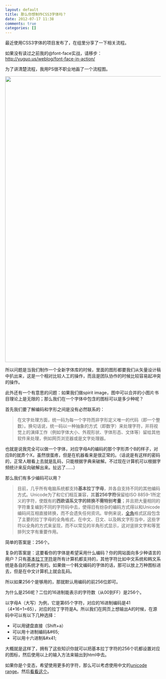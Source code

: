 ```yaml
---
layout: default
title: 那么你想制作CSS3字体吗？
date: 2012-07-17 11:38
comments: true
categories: []
---
```

最近使用CSS3字体的项目发布了，在组里分享了一下相关流程。

如果没有读过之前我的@font-face实战，请移步：<a href="http://yuguo.us/weblog/font-face-in-action/">http://yuguo.us/weblog/font-face-in-action/</a>

为了讲清楚流程，我用PS很不职业地画了一个流程图。

<a href="http://yuguo.us/files/2012/07/font.png"><img class="aligncenter size-full wp-image-1275" title="font" src="http://yuguo.us/files/2012/07/font.png" alt="" width="712" height="925" /></a>

所以问题是当我们制作一个全新字体库的时候，里面的图形都要我们从矢量设计稿中扒出来，这是一个相对比较人工的操作，而且是团队协作的时候比较容易起冲突的操作。

此外还有一个有意思的问题：如果我们做spirit image，图中可以合并的小图片书目理论上是无限的；那么我们在一个字体中包含的图标可以是多少种呢？

首先我们要了解编码和字形之间是没有必然联系的：
<blockquote>在文字处理方面，统一码为每一个字符而非字形定义唯一的代码（即一个整数）。换句话说，统一码以一种抽象的方式（即数字）来处理字符，并将视觉上的演绎工作（例如字体大小、外观形状、字体形态、文体等）留给其他软件来处理，例如网页浏览器或是文字处理器。</blockquote>
也就是说我完全可以做一个字体，对应字母A的编码的那个字形弄个B的样子，对应B的就弄个X，虽然很蛋疼，但是在机器看来是很正常的。（话说是有这样的密码的，正常人眼看上去就是乱码，只能根据字典来破解。不过现在计算机可以根据字频统计来反向破解出来。扯远了……）

那么我们有多少编码可以用？
<blockquote>目前，几乎所有电脑系统都支持<strong>基本拉丁字母</strong>，并各自支持不同的其他编码方式。Unicode为了和它们相互兼容，其<strong>首256字符</strong>保留给ISO 8859-1所定义的字符，使既有的<strong>西欧语系文字的转换不需特别考量</strong>；并且把大量相同的字符重复编到不同的字符码中去，使得旧有纷杂的编码方式得以和Unicode编码间互相直接转换，而不会遗失任何资讯。举例来说，<a title="全角" href="http://zh.wikipedia.org/wiki/%E5%85%A8%E5%BD%A2">全角</a>格式区段包含了主要的拉丁字母的全角格式，在中文、日文、以及韩文字形当中，这些字符以全角的方式来呈现，而不以常见的半角形式显示，这对竖排文字和等宽排列文字有重要作用。</blockquote>
简单的答案是：256个。

复杂的答案是：这要看你的字体是希望采用什么编码？你的网站面向多少种语言的用户？只有<a href="http://www.unicodetools.com/unicode/codepage-latin.php">基本拉丁字符</a>是所有计算机都支持的，其他字符比如中文系统和韩文系统是各自的系统才有的。如果做一个韩文编码的字体的话，那可以放上万种图标进去，但是在中文计算机上就会乱码。

所以如果256个是够用的，那就默认用编码的前256位即可。

为什么是256呢？二位的16进制能表示的字符数（从00到FF）是256个。

以字母A（大写）为例，它是第65个字符，对应的16进制编码是41（4*16+1=65），对应的拉丁字符是A。所以我们在网页上想输出A的时候，在源码中可以有以下几种选择：
<ul>
	<li>可以用键盘直接（Shift+a）</li>
	<li>可以用十进制编码&amp;#65;</li>
	<li>可以用十六进制&amp;#x41;</li>
</ul>
大概就是这样了，拥有了这些知识你就可以把基本拉丁字符的256个坑都设置对应的图标，然后使用以上的输入方法来输出到html中去。

如果你是个变态，希望使用更多的字符，那么可以考虑使用中文的<a href="http://www.wctutorials.com/reference/css/properties/unicode-range">unicode range</a>。然后<a href="http://stackoverflow.com/questions/1366068/whats-the-complete-range-for-chinese-characters-in-unicode">看看这个</a>。
